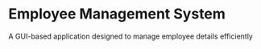 # Employee Management System
 A GUI-based application designed to manage employee details efficiently
